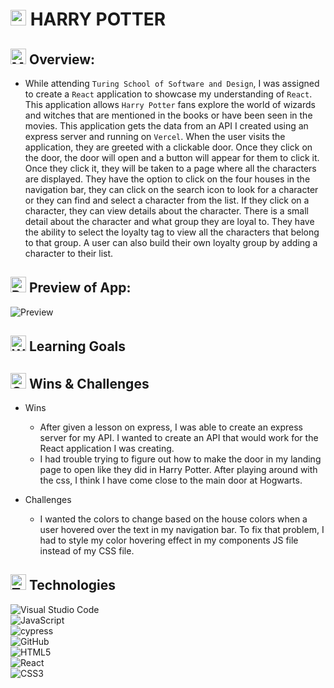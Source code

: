 # <img src="https://raw.githubusercontent.com/Tarikul-Islam-Anik/Animated-Fluent-Emojis/master/Emojis/People/Man%20Mage.png" alt="Man Mage" width="25" height="25" /> HARRY POTTER

## <img src="https://raw.githubusercontent.com/Tarikul-Islam-Anik/Animated-Fluent-Emojis/master/Emojis/Travel%20and%20places/Milky%20Way.png" alt="Milky Way" width="25" height="25" /> Overview:
- While attending `Turing School of Software and Design`, I was assigned to create a `React` application to showcase my understanding of `React`. This application allows `Harry Potter` fans explore the world of wizards and witches that are mentioned in the books or have been seen in the movies. This application gets the data from an API I created using an express server and running on `Vercel`. When the user visits the application, they are greeted with a clickable door. Once they click on the door, the door will open and a button will appear for them to click it. Once they click it, they will be taken to a page where all the characters are displayed. They have the option to click on the four houses in the navigation bar, they can click on the search icon to look for a character or they can find and select a character from the list. If they click on a character, they can view details about the character. There is a small detail about the character and what group they are loyal to. They have the ability to select the loyalty tag to view all the characters that belong to that group. A user can also build their own loyalty group by adding a character to their list.  

## <img src="https://raw.githubusercontent.com/Tarikul-Islam-Anik/Animated-Fluent-Emojis/master/Emojis/Travel%20and%20places/Rocket.png" alt="Rocket" width="25" height="25" /> Preview of App:

![Preview](https://harrypotter-red.vercel.app/)

## <img src="https://raw.githubusercontent.com/Tarikul-Islam-Anik/Animated-Fluent-Emojis/master/Emojis/Hand%20gestures/Writing%20Hand.png" alt="Writing Hand" width="25" height="25" /> Learning Goals

## <img src="https://raw.githubusercontent.com/Tarikul-Islam-Anik/Animated-Fluent-Emojis/master/Emojis/Smilies/Grinning%20Face%20with%20Big%20Eyes.png" alt="Grinning Face with Big Eyes" width="25" height="25" /> Wins & Challenges
- Wins
    - After given a lesson on express, I was able to create an express server for my API. I wanted to create an API that would work for the React application I was creating. 
    - I had trouble trying to figure out how to make the door in my landing page to open like they did in Harry Potter. After playing around with the css, I think I have come close to the main door at Hogwarts.

- Challenges
    - I wanted the colors to change based on the house colors when a user hovered over the text in my navigation bar. To fix that problem, I had to style my color hovering effect in my components JS file instead of my CSS file.

## <img src="https://raw.githubusercontent.com/Tarikul-Islam-Anik/Animated-Fluent-Emojis/master/Emojis/People/Technologist.png" alt="Technologist" width="25" height="25" /> Technologies

![Visual Studio Code](https://img.shields.io/badge/Visual%20Studio%20Code-0078d7.svg?style=for-the-badge&logo=visual-studio-code&logoColor=white)
<br>
![JavaScript](https://img.shields.io/badge/javascript-%23323330.svg?style=for-the-badge&logo=javascript&logoColor=%23F7DF1E)
<br>
![cypress](https://img.shields.io/badge/-cypress-%23E5E5E5?style=for-the-badge&logo=cypress&logoColor=058a5e)
<br>
![GitHub](https://img.shields.io/badge/github-%23121011.svg?style=for-the-badge&logo=github&logoColor=white)
<br>
![HTML5](https://img.shields.io/badge/html5-%23E34F26.svg?style=for-the-badge&logo=html5&logoColor=white)
<br>
![React](https://img.shields.io/badge/react-%2320232a.svg?style=for-the-badge&logo=react&logoColor=%2361DAFB)
<br>
![CSS3](https://img.shields.io/badge/css3-%231572B6.svg?style=for-the-badge&logo=css3&logoColor=white)
